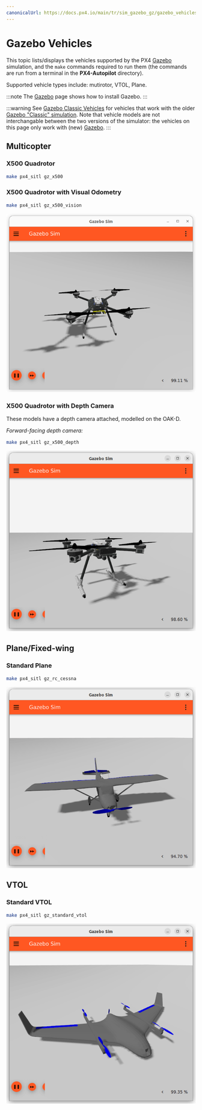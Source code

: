 ```yaml
---
canonicalUrl: https://docs.px4.io/main/tr/sim_gazebo_gz/gazebo_vehicles
---
```


# Gazebo Vehicles

This topic lists/displays the vehicles supported by the PX4 [Gazebo](../sim_gazebo_gz/README.md) simulation, and the `make` commands required to run them (the commands are run from a terminal in the **PX4-Autopilot** directory).

Supported vehicle types include: mutirotor, VTOL, Plane.

:::note
The [Gazebo](../sim_gazebo_gz/README.md) page shows how to install Gazebo.
:::

:::warning
See [Gazebo Classic Vehicles](../sim_gazebo_classic/gazebo_vehicles.md) for vehicles that work with the older [Gazebo "Classic" simulation](../sim_gazebo_classic/README.md). Note that vehicle models are not interchangable between the two versions of the simulator: the vehicles on this page only work with (new) [Gazebo](../sim_gazebo_gz/README.md).
:::

## Multicopter

### X500 Quadrotor

```sh
make px4_sitl gz_x500
```

### X500 Quadrotor with Visual Odometry

```sh
make px4_sitl gz_x500_vision
```

![x500 in Gazebo](../../assets/simulation/gazebo/vehicles/x500.png)

### X500 Quadrotor with Depth Camera

These models have a depth camera attached, modelled on the OAK-D.

_Forward-facing depth camera:_

```sh
make px4_sitl gz_x500_depth
```

![x500 with depth camera in Gazebo](../../assets/simulation/gazebo/vehicles/x500_depth.png)

<a id="fixed_wing"></a>

## Plane/Fixed-wing

<a id="rc-cessna"></a>

### Standard Plane

```sh
make px4_sitl gz_rc_cessna
```

![Plane in Gazebo Classic](../../assets/simulation/gazebo/vehicles/rc_cessna.png)

## VTOL

### Standard VTOL

```sh
make px4_sitl gz_standard_vtol
```

![Standard VTOL in Gazebo Classic](../../assets/simulation/gazebo/vehicles/standard_vtol.png)
